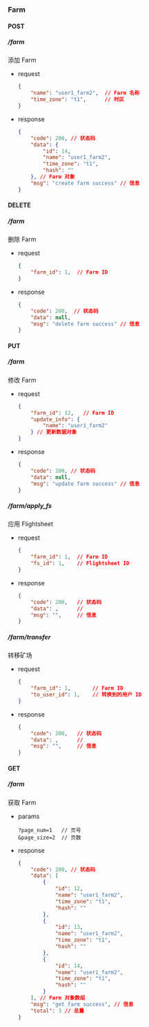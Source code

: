 ### Farm

#### POST

##### /farm

添加 Farm
- request
    ```json
    {
        "name": "user1_farm2",  // Farm 名称
        "time_zone": "t1",      // 时区
    }
    ```
- response
    ```json
    {
        "code": 200, // 状态码
        "data": {
            "id": 14,
            "name": "user1_farm2",
            "time_zone": "t1",
            "hash": ""
        }, // Farm 对象
        "msg": "create farm success" // 信息
    }
    ```

#### DELETE

##### /farm

删除 Farm
- request
    ```json
    {
        "farm_id": 1,  // Farm ID
    }
    ```
- response
    ```json
    {
        "code": 200,  // 状态码
        "data": null,
        "msg": "delete farm success" // 信息
    }
    ```
#### PUT

##### /farm

修改 Farm
- request
    ```json
    {
        "farm_id": 12,   // Farm ID 
        "update_info": {
            "name": "user1_farm2"
        } // 更新数据对象
    }
    ```
- response
    ```json
    {
        "code": 200, // 状态码
        "data": null,
        "msg": "update farm success" // 信息
    }
    ```

##### /farm/apply_fs

应用 Flightsheet

- request
    ```json
    {
        "farm_id": 1,  // Farm ID
        "fs_id": 1,    // Flightsheet ID
    }
    ```
- response
    ```json
    {
        "code": 200,   // 状态码
        "data": ,      // 
        "msg": "",     // 信息
    }
    ```

##### /farm/transfer

转移矿场
- request
    ```json
    {
        "farm_id": 1,       // Farm ID
        "to_user_id": 1,    // 转换到的用户 ID
    }
    ```
- response
    ```json
    {
        "code": 200,   // 状态码
        "data": ,      // 
        "msg": "",     // 信息
    }
    ```

#### GET

##### /farm

获取 Farm
- params
    ```
    ?page_num=1   // 页号
    &page_size=2  // 页数
    ```
- response
    ```json
    {
        "code": 200, // 状态码
        "data": [
            {
                "id": 12,
                "name": "user1_farm2",
                "time_zone": "t1",
                "hash": ""
            },
            {
                "id": 13,
                "name": "user1_farm2",
                "time_zone": "t1",
                "hash": ""
            },
            {
                "id": 14,
                "name": "user1_farm2",
                "time_zone": "t1",
                "hash": ""
            }
        ], // Farm 对象数组
        "msg": "get farm success", // 信息
        "total": 3 // 总量
    }
    ```